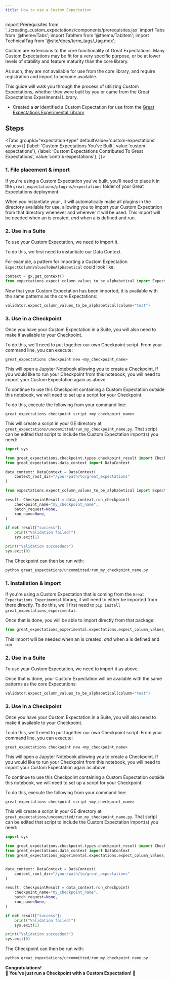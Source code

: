```yaml
---
title: How to use a Custom Expectation
---
```

import Prerequisites from '../creating_custom_expectations/components/prerequisites.jsx'
import Tabs from '@theme/Tabs';
import TabItem from '@theme/TabItem';
import TechnicalTag from '@site/docs/term_tags/_tag.mdx';

Custom <TechnicalTag tag="expectation" text="Expectations"/> are extensions to the core functionality of Great Expectations. Many Custom Expectations may be fit for a very specific purpose, 
or be at lower levels of stability and feature maturity than the core library. 

As such, they are not available for use from the core library, and require registration and import to become available.

This guide will walk you through the process of utilizing Custom Expectations, whether they were built by you or came from the Great Expectations Experimental Library.

<Prerequisites>

- Created a <TechnicalTag tag="custom_expectation" text="Custom Expectation"/> ***or*** identified a Custom Expectation for use from the [Great Expectations Experimental Library](https://github.com/great-expectations/great_expectations/tree/develop/contrib/experimental/great_expectations_experimental/expectations)

</Prerequisites>

## Steps

<Tabs
  groupId="expectation-type"
  defaultValue='custom-expectations'
  values={[
  {label: 'Custom Expectations You\'ve Built', value:'custom-expectations'},
  {label: 'Custom Expectations Contributed To Great Expectations', value:'contrib-expectations'},
  ]}>

<TabItem value="custom-expectations">

### 1. File placement & import

If you're using a Custom Expectation you've built, 
you'll need to place it in the `great_expectations/plugins/expectations` folder of your Great Expectations deployment. 

When you instantiate your <TechnicalTag tag="data_context" text="Data Context"/>, it will automatically make all plugins in the directory available for use, 
allowing you to import your Custom Expectation from that directory whenever and wherever it will be used. 
This import will be needed when an <TechnicalTag tag="expectation_suite" text="Expectation Suite"/> is created, *and* when a <TechnicalTag tag="checkpoint" text="Checkpoint"/> is defined and run.

### 2. Use in a Suite

To use your Custom Expectation, we need to import it.

To do this, we first need to instantiate our Data Context.

For example, a pattern for importing a Custom Expectation `ExpectColumnValuesToBeAlphabetical` could look like:

```python
context = gx.get_context()
from expectations.expect_column_values_to_be_alphabetical import ExpectColumnValuesToBeAlphabetical
```

Now that your Custom Expectation has been imported, it is available with the same patterns as the core Expectations:

```python
validator.expect_column_values_to_be_alphabetical(column="test")
```

### 3. Use in a Checkpoint

Once you have your Custom Expectation in a Suite, you will also need to make it available to your Checkpoint.

To do this, we'll need to put together our own Checkpoint script. From your command line, you can execute:

```commandline
great_expectations checkpoint new <my_checkpoint_name>
```

This will open a Jupyter Notebook allowing you to create a Checkpoint. 
If you would like to run your Checkpoint from this notebook, you will need to import your Custom Expectation again as above.

To continue to use this Checkpoint containing a Custom Expectation outside this notebook, we will need to set up a script for your Checkpoint.

To do this, execute the following from your command line:

```commandline
great_expectations checkpoint script <my_checkpoint_name>
```

This will create a script in your GE directory at `great_expectations/uncommitted/run_my_checkpoint_name.py`. 
That script can be edited that script to include the Custom Expectation import(s) you need:

```python
import sys

from great_expectations.checkpoint.types.checkpoint_result import CheckpointResult
from great_expectations.data_context import DataContext

data_context: DataContext = DataContext(
    context_root_dir="/your/path/to/great_expectations"
)

from expectations.expect_column_values_to_be_alphabetical import ExpectColumnValuesToBeAlphabetical

result: CheckpointResult = data_context.run_checkpoint(
    checkpoint_name="my_checkpoint_name",
    batch_request=None,
    run_name=None,
)

if not result["success"]:
    print("Validation failed!")
    sys.exit(1)

print("Validation succeeded!")
sys.exit(0)
```

The Checkpoint can then be run with:

```python
python great_expectations/uncommitted/run_my_checkpoint_name.py
```

</TabItem>

<TabItem value="contrib-expectations">

### 1. Installation & import

If you're using a Custom Expectation that is coming from the `Great Expectations Experimental` library, 
it will need to either be imported from there directly. To do this, we'll first need to `pip install great_expectations_experimental`. 

Once that is done, you will be able to import directly from that package:

```python
from great_expectations_experimental.expectations.expect_column_values_to_be_alphabetical import ExpectColumnValuesToBeAlphabetical
```

This import will be needed when an <TechnicalTag tag="expectation_suite" text="Expectation Suite"/> is created, *and* when a <TechnicalTag tag="checkpoint" text="Checkpoint"/> is defined and run.

### 2. Use in a Suite

To use your Custom Expectation, we need to import it as above.

Once that is done, your Custom Expectation will be available with the same patterns as the core Expectations:

```python
validator.expect_column_values_to_be_alphabetical(column="test")
```

### 3. Use in a Checkpoint

Once you have your Custom Expectation in a Suite, you will also need to make it available to your Checkpoint.

To do this, we'll need to put together our own Checkpoint script. From your command line, you can execute:

```commandline
great_expectations checkpoint new <my_checkpoint_name>
```

This will open a Jupyter Notebook allowing you to create a Checkpoint. 
If you would like to run your Checkpoint from this notebook, you will need to import your Custom Expectation again as above.

To continue to use this Checkpoint containing a Custom Expectation outside this notebook, we will need to set up a script for your Checkpoint.

To do this, execute the following from your command line:

```commandline
great_expectations checkpoint script <my_checkpoint_name>
```

This will create a script in your GE directory at `great_expectations/uncommitted/run_my_checkpoint_name.py`. 
That script can be edited that script to include the Custom Expectation import(s) you need:

```python
import sys

from great_expectations.checkpoint.types.checkpoint_result import CheckpointResult
from great_expectations.data_context import DataContext
from great_expectations_experimental.expectations.expect_column_values_to_be_alphabetical import ExpectColumnValuesToBeAlphabetical


data_context: DataContext = DataContext(
    context_root_dir="/your/path/to/great_expectations"
)

result: CheckpointResult = data_context.run_checkpoint(
    checkpoint_name="my_checkpoint_name",
    batch_request=None,
    run_name=None,
)

if not result["success"]:
    print("Validation failed!")
    sys.exit(1)

print("Validation succeeded!")
sys.exit(0)
```

The Checkpoint can then be run with:

```python
python great_expectations/uncommitted/run_my_checkpoint_name.py
```

</TabItem>

</Tabs>

<div style={{"text-align":"center"}}>  
<p style={{"color":"#8784FF","font-size":"1.4em"}}><b>  
Congratulations!<br/>&#127881; You've just run a Checkpoint with a Custom Expectation! &#127881;  
</b></p>  
</div>
